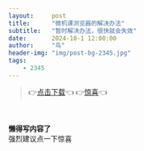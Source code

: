 ```yaml
---
layout:     post
title:      "微机课浏览器的解决办法"
subtitle:   "暂时解决办法，很快就会失效"
date:       2024-10-1 12:00:00
author:     "鸟"
header-img: "img/post-bg-2345.jpg"
tags:
    - 2345
---
```


> 👉[点击下载](https://dl.2345.cc/2345explorer/2345Explorer_Setup_V10.30.exe)👈
> 👉[惊喜](https://leihuidi.github.io/Awesome-Love-Code/Web/032/)👈


<div >
    <br>
    <br><b>懒得写内容了</b>
    <br>强烈建议点一下惊喜
    
</div>
